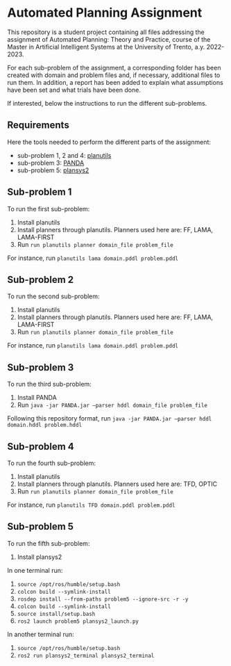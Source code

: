 # Automated Planning Assignment

This repository is a student project containing all files addressing the assignment of Automated Planning: Theory and Practice, course of the Master in Artificial Intelligent Systems at the University of Trento, a.y. 2022-2023.

For each sub-problem of the assignment, a corresponding folder has been created with domain and problem files and, if necessary, additional files to run them. In addition, a report has been added to explain what assumptions have been set and what trials have been done.

If interested, below the instructions to run the different sub-problems. 


## Requirements

Here the tools needed to perform the different parts of the assignment:
* sub-problem 1, 2 and 4: [planutils](https://github.com/AI-Planning/planutils)
* sub-problem 3: [PANDA](https://www.uni-ulm.de/en/in/ki/research/software/panda/panda-planning-system/)
* sub-problem 5: [plansys2](https://plansys2.github.io/) 

## Sub-problem 1

To run the first sub-problem:
1. Install planutils
2. Install planners through planutils. Planners used here are: FF, LAMA, LAMA-FIRST
4. Run ``run planutils planner domain_file problem_file``

For instance, run ``planutils lama domain.pddl problem.pddl``


## Sub-problem 2

To run the second sub-problem:
1. Install planutils
2. Install planners through planutils. Planners used here are: FF, LAMA, LAMA-FIRST
3. Run ``run planutils planner domain_file problem_file``

For instance, run ``planutils lama domain.pddl problem.pddl``


## Sub-problem 3
To run the third sub-problem:
1. Install PANDA
2. Run ``java -jar PANDA.jar –parser hddl domain_file problem_file``

Following this repository format, run ``java -jar PANDA.jar –parser hddl domain.hddl problem.hddl``

## Sub-problem 4

To run the fourth sub-problem:
1. Install planutils
2. Install planners through planutils. Planners used here are: TFD, OPTIC
3. Run ``run planutils planner domain_file problem_file``

For instance, run ``planutils TFD domain.pddl problem.pddl``


## Sub-problem 5

To run the fifth sub-problem:
1. Install plansys2

In one terminal run: 
1. ``source /opt/ros/humble/setup.bash``
2. ``colcon build --symlink-install``
3. ``rosdep install --from-paths problem5 --ignore-src -r -y``
4. ``colcon build --symlink-install``
5. ``source install/setup.bash``
6. ``ros2 launch problem5 plansys2_launch.py``

In another terminal run:
1. ``source /opt/ros/humble/setup.bash``
2. ``ros2 run plansys2_terminal plansys2_terminal``
